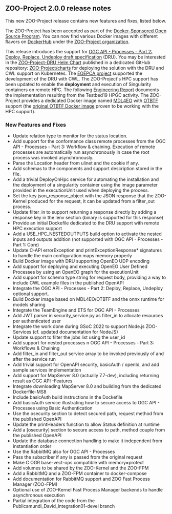 ## ZOO-Project 2.0.0 release notes

This new ZOO-Project release contains new features and fixes, listed below.

The ZOO-Project has been accepted as part of the [Docker-Sponsored Open Source Program](https://www.docker.com/community/open-source/application/). You can now find various Docker images with different flavors on [DockerHub](https://hub.docker.com/r/zooproject/zoo-project) under the [ZOO-Project organization](https://hub.docker.com/u/zooproject).

This release introduces the support for [OGC API - Processes - Part 2: Deploy, Replace, Undeploy draft specification](https://docs.ogc.org/DRAFTS/20-044.html) (DRU). You may be interested in the [ZOO-Project-DRU Helm Chart](https://artifacthub.io/packages/helm/zoo-project/zoo-project-dru) published in a dedicated GitHub repository: [ZOO-Project/charts](https://github.com/ZOO-Project/charts) for deploying the solution with the DRU and CWL support on Kubernetes. The [EOEPCA project](https://eoepca.org/) supported the development of the DRU with CWL. The ZOO-Project's HPC support has been updated to enable the **deployment** and execution of Singularity containers on remote HPC. The following [Engineering Report](http://ogc.pages.ogc.org/T19-HPC/documents/D081/document.html#_cf80b896-b3d1-4837-bf52-5cd86b37e734) documents the implementation resulting from the Testbed19 HPGC activity. The ZOO-Project provides a dedicated Docker image named [MDL4EO](https://hub.docker.com/r/zooproject/zoo-project/tags?page=1&name=mdl4eo) with [OTBTF](https://github.com/remicres/otbtf) support (the [original OTBTF Docker image](https://hub.docker.com/u/mdl4eo) proven to be working with the HPC support).


### New Features and Fixes

  * Update relation type to monitor for the status location.
  * Add support for the conformance class remote processes from the
  OGC API - Processes - Part 3: Workflow & chaining. Execution of
  remote processes are automatically run asynchronously in case the
  root process was invoked asynchronously.
  * Parse the Location header from ulinet and the cookie if any.
  * Add schemas to the components and support description stored in the file.
  * Add a trivial DeployOnHpc service for automating the installation
  and the deployment of a singularity container using the image
  parameter provided in the executionUnit used when deploying the
  process.
  * Set the key json_response_object with the JSON response that the
  ZOO-Kernel produced for the request, it can be updated from a
  filter_out process.
  * Update filter_in to support returning a response directly by
  adding a response key in the lenv section (binary is supported for
  this response)
  * Provide an initial Dockefile dedicated to the DRU support with
  remote HPC execution support
  * Add a USE_HPC_NESTEDOUTPUTS build option to activate the nested
  inputs and outputs addition (not supported with OGC API - Processes - Part 1: Core)
  * Update C-API errorException and printExceptionResponse* signatures
  to handle the main configuration maps memory properly  
  *  Build Docker image with DRU supporting OpenEO UDP encoding 
  * Add support for deploying and executing OpenEO User Defined
  Processes by using an OpenEO graph for the executionUnit
  * Add support for schema type string for request body, providing a
  way to include CWL example files in the published OpenAPI
  * Integrate the OGC API - Processes - Part 2: Deploy, Replace,
  Undeploy optional support.
  * Build Docker image based on MDL4EO/OTBTF and the onnx runtime for
  models sharing
  * Integrate the TeamEngine and ETS for OGC API - Processes
  * Add JWT parser in security_service.py as filter_in to allocate
  resources per authenticated user
  * Integrate the work done during GSoC 2022 to support Node.js
  ZOO-Services (cf. updated documentation for NodeJS)
  * Update support to filter the jobs list using the user_id
  * Add support for nested processes n OGC API - Processes - Part 3: 
  Workflows & Chaining
  * Add filter_in and filter_out service array to be invoked previously
  of and after the service run
  * Add trivial support for OpenAPI security, basicAuth / openId, and add
  sample services implementation
  * Add support for MapServer 8.0 (actually 7.7-dev), including
  returning result as OGC API -Features
  * Integrate downloading MapServer 8.0 and building from the
  dedicated Dockerfile-MS8
  * Include basicAuth build instructions in the Dockefile
  * Add basicAuth service illustrating how to secure access to OGC API - Processes using Basic Authentication
  * Use the osecurity section to detect secured path, request method
  from the published OpenAPI
  * Update the printHeaders function to allow Status definition at runtime
  * Add a [osecurity] section to secure access to path, method couple
  from the published OpenAPI
  * Update the database connection handling to make it independent from
  instantiation order
  * Use the RabbitMQ also for OGC API - Processes
  * Pass the subscriber if any is passed from the original request
  * Make C OGR base-vect-ops compatible with memory=protect
  * Add volumes to be shared by the ZOO-Kernel and the ZOO-FPM
  * Add a RabbitMQ and a ZOO-FPM container to docker-compose
  * Add documentation for RabbitMQ support and ZOO Fast Process
  Manager (ZOO-FPM)
  * Optional use of ZOO-Kernel Fast Process Manager backends to handle
  asynchronous execution  
  * Partial integration of the code from the
  Publicamundi_David_integration01-devel branch